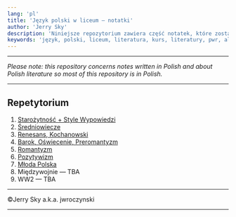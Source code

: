 ```yaml
---
lang: 'pl'
title: 'Język polski w liceum — notatki'
author: 'Jerry Sky'
description: 'Niniejsze repozytorium zawiera część notatek, które zostały sporządzone w ramach lekcji języka polskiego w [Akademickim Liceum Ogólnokształcącym Politechniki Wrocławskiej](https://liceum.pwr.edu.pl/).'
keywords: 'język, polski, liceum, literatura, kurs, literatury, pwr, alo, akademickie, liceum, politechniki, wrocławskiej, Wrocław, Polska, Dolny Śląsk, dolnośląskie, notatki, notatka, repetytorium, starożytność, style wypowiedzi, średniowiecz, renesans, Kochanowski, Barok, Oświecenie, Preromantyzm, Romantyzm, Pozytywizm, Młoda Polska'
---
```


---

*Please note: this repository concerns notes written in Polish and about Polish literature so most of this repository is in Polish.*

---

## Repetytorium

1. [Starożytność + Style Wypowiedzi](repetytorium/starożytność.md)
2. [Średniowiecze](repetytorium/średniowiecze.md)
3. [Renesans, Kochanowski](repetytorium/renesans-kochanowski.md)
4. [Barok, Oświecenie, Preromantyzm](repetytorium/barok-oświecenie-preromantyzm.md)
5. [Romantyzm](repetytorium/romantyzm.md)
6. [Pozytywizm](repetytorium/pozytywizm.md)
7. [Młoda Polska](repetytorium/młoda-polska.md)
8. Międzywojnie — TBA
9. WW2 — TBA

---

©Jerry Sky a.k.a. jwroczynski

---

